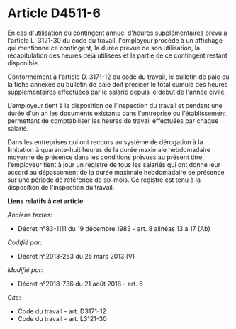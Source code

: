 # Article D4511-6

En cas d'utilisation du contingent annuel d'heures supplémentaires prévu à l'article L. 3121-30 du code du travail,
l'employeur procède à un affichage qui mentionne ce contingent, la durée prévue de son utilisation, la récapitulation des
heures déjà utilisées et la partie de ce contingent restant disponible.

Conformément à l'article D. 3171-12 du code du travail, le bulletin de paie ou la fiche annexée au bulletin de paie doit
préciser le total cumulé des heures supplémentaires effectuées par le salarié depuis le début de l'année civile.

L'employeur tient à la disposition de l'inspection du travail et pendant une durée d'un an les documents existants dans
l'entreprise ou l'établissement permettant de comptabiliser les heures de travail effectuées par chaque salarié.

Dans les entreprises qui ont recours au système de dérogation à la limitation à quarante-huit heures de la durée maximale
hebdomadaire moyenne de présence dans les conditions prévues au présent titre, l'employeur tient à jour un registre de tous
les salariés qui ont donné leur accord au dépassement de la durée maximale hebdomadaire de présence sur une période de
référence de six mois. Ce registre est tenu à la disposition de l'inspection du travail.

**Liens relatifs à cet article**

_Anciens textes_:

  - Décret n°83-1111 du 19 décembre 1983 - art. 8 alinéas 13 à 17 (Ab)

_Codifié par_:

  - Décret n°2013-253 du 25 mars 2013 (V)

_Modifié par_:

  - Décret n°2018-736 du 21 août 2018 - art. 6

_Cite_:

  - Code du travail - art. D3171-12
  - Code du travail - art. L3121-30
